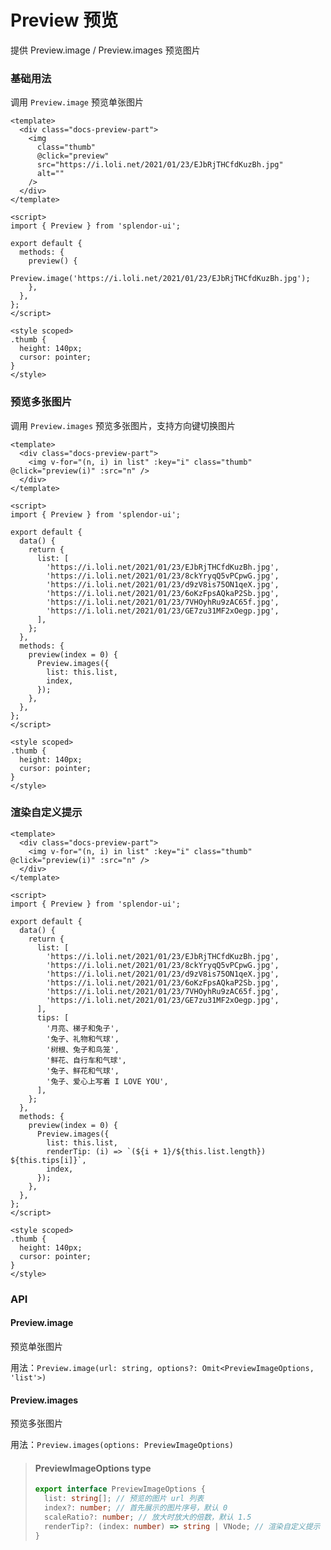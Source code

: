 # Preview 预览

提供 Preview.image / Preview.images 预览图片

### 基础用法

调用 `Preview.image` 预览单张图片

<client-only>
  <PreviewBasic />
</client-only>

```vue
<template>
  <div class="docs-preview-part">
    <img
      class="thumb"
      @click="preview"
      src="https://i.loli.net/2021/01/23/EJbRjTHCfdKuzBh.jpg"
      alt=""
    />
  </div>
</template>

<script>
import { Preview } from 'splendor-ui';

export default {
  methods: {
    preview() {
      Preview.image('https://i.loli.net/2021/01/23/EJbRjTHCfdKuzBh.jpg');
    },
  },
};
</script>

<style scoped>
.thumb {
  height: 140px;
  cursor: pointer;
}
</style>
```

### 预览多张图片

调用 `Preview.images` 预览多张图片，支持方向键切换图片

<client-only>
  <PreviewMultiple />
</client-only>

```vue
<template>
  <div class="docs-preview-part">
    <img v-for="(n, i) in list" :key="i" class="thumb" @click="preview(i)" :src="n" />
  </div>
</template>

<script>
import { Preview } from 'splendor-ui';

export default {
  data() {
    return {
      list: [
        'https://i.loli.net/2021/01/23/EJbRjTHCfdKuzBh.jpg',
        'https://i.loli.net/2021/01/23/8ckYryqQ5vPCpwG.jpg',
        'https://i.loli.net/2021/01/23/d9zV8is75ON1qeX.jpg',
        'https://i.loli.net/2021/01/23/6oKzFpsAQkaP2Sb.jpg',
        'https://i.loli.net/2021/01/23/7VHOyhRu9zAC65f.jpg',
        'https://i.loli.net/2021/01/23/GE7zu31MF2xOegp.jpg',
      ],
    };
  },
  methods: {
    preview(index = 0) {
      Preview.images({
        list: this.list,
        index,
      });
    },
  },
};
</script>

<style scoped>
.thumb {
  height: 140px;
  cursor: pointer;
}
</style>
```

### 渲染自定义提示

<client-only>
  <PreviewTip />
</client-only>

```vue
<template>
  <div class="docs-preview-part">
    <img v-for="(n, i) in list" :key="i" class="thumb" @click="preview(i)" :src="n" />
  </div>
</template>

<script>
import { Preview } from 'splendor-ui';

export default {
  data() {
    return {
      list: [
        'https://i.loli.net/2021/01/23/EJbRjTHCfdKuzBh.jpg',
        'https://i.loli.net/2021/01/23/8ckYryqQ5vPCpwG.jpg',
        'https://i.loli.net/2021/01/23/d9zV8is75ON1qeX.jpg',
        'https://i.loli.net/2021/01/23/6oKzFpsAQkaP2Sb.jpg',
        'https://i.loli.net/2021/01/23/7VHOyhRu9zAC65f.jpg',
        'https://i.loli.net/2021/01/23/GE7zu31MF2xOegp.jpg',
      ],
      tips: [
        '月亮、梯子和兔子',
        '兔子、礼物和气球',
        '树根、兔子和鸟笼',
        '鲜花、自行车和气球',
        '兔子、鲜花和气球',
        '兔子、爱心上写着 I LOVE YOU',
      ],
    };
  },
  methods: {
    preview(index = 0) {
      Preview.images({
        list: this.list,
        renderTip: (i) => `(${i + 1}/${this.list.length}) ${this.tips[i]}`,
        index,
      });
    },
  },
};
</script>

<style scoped>
.thumb {
  height: 140px;
  cursor: pointer;
}
</style>
```

### API

#### Preview.image

预览单张图片

用法：`Preview.image(url: string, options?: Omit<PreviewImageOptions, 'list'>)`

#### Preview.images

预览多张图片

用法：`Preview.images(options: PreviewImageOptions)`

> #### PreviewImageOptions <sk-tag ghost>type</sk-tag>
>
> ```ts
> export interface PreviewImageOptions {
>   list: string[]; // 预览的图片 url 列表
>   index?: number; // 首先展示的图片序号，默认 0
>   scaleRatio?: number; // 放大时放大的倍数，默认 1.5
>   renderTip?: (index: number) => string | VNode; // 渲染自定义提示
> }
> ```
